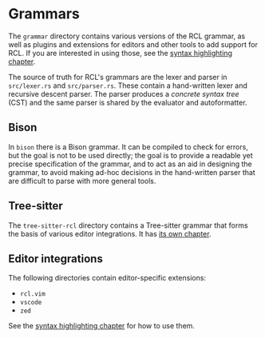 # Grammars

The `grammar` directory contains various versions of the <abbr>RCL</abbr>
grammar, as well as plugins and extensions for editors and other tools to add
support for <abbr>RCL</abbr>. If you are interested in using those, see the
[syntax highlighting chapter][sh].

[sh]: syntax_highlighting.md

The source of truth for <abbr>RCL</abbr>'s grammars are the lexer and parser in
`src/lexer.rs` and `src/parser.rs`. These contain a hand-written lexer
and recursive descent parser. The parser produces a _concrete syntax tree_
(<abbr>CST</abbr>) and the same parser is shared by the evaluator and
autoformatter.

## Bison

In `bison` there is a Bison grammar. It can be compiled to check for errors,
but the goal is not to be used directly; the goal is to provide a readable yet
precise specification of the grammar, and to act as an aid in designing the
grammar, to avoid making ad-hoc decisions in the hand-written parser that are
difficult to parse with more general tools.

## Tree-sitter

The `tree-sitter-rcl` directory contains a Tree-sitter grammar that forms the
basis of various editor integrations. It has [its own chapter][ts].

[ts]: tree_sitter.md

## Editor integrations

The following directories contain editor-specific extensions:

 * `rcl.vim`
 * `vscode`
 * `zed`

See the [syntax highlighting chapter][sh] for how to use them.
